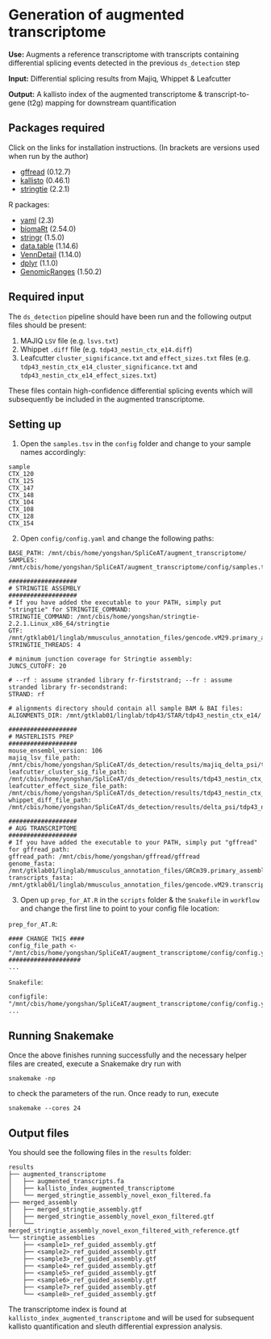 # Generation of augmented transcriptome
**Use:** Augments a reference transcriptome with transcripts containing differential splicing events detected in the previous `ds_detection` step

**Input:** Differential splicing results from Majiq, Whippet & Leafcutter

**Output:** A kallisto index of the augmented transcriptome & transcript-to-gene (t2g) mapping for downstream quantification 

## Packages required
Click on the links for installation instructions. (In brackets are versions used when run by the author)
- [gffread](https://github.com/gpertea/gffread#installation) (0.12.7)
- [kallisto](https://pachterlab.github.io/kallisto/download) (0.46.1)
- [stringtie](https://ccb.jhu.edu/software/stringtie/#install) (2.2.1)

R packages:
- [yaml](https://www.rdocumentation.org/packages/yaml/versions/2.3.7) (2.3)
- [biomaRt](https://bioconductor.org/packages/release/bioc/html/biomaRt.html) (2.54.0)
- [stringr](https://cran.r-project.org/web/packages/stringr/readme/README.html) (1.5.0)
- [data.table](https://github.com/Rdatatable/data.table#installation) (1.14.6)
- [VennDetail](https://www.bioconductor.org/packages/release/bioc/html/VennDetail.html) (1.14.0)
- [dplyr](https://www.r-project.org/nosvn/pandoc/dplyr.html) (1.1.0)
- [GenomicRanges](https://bioconductor.org/packages/release/bioc/html/GenomicRanges.html) (1.50.2)

## Required input
The `ds_detection` pipeline should have been run and the following output files should be present: 
1. MAJIQ `LSV` file (e.g. `lsvs.txt`)
2. Whippet `.diff` file (e.g. `tdp43_nestin_ctx_e14.diff`)
3. Leafcutter `cluster_significance.txt` and `effect_sizes.txt` files (e.g. `tdp43_nestin_ctx_e14_cluster_significance.txt` and `tdp43_nestin_ctx_e14_effect_sizes.txt`)

These files contain high-confidence differential splicing events which will subsequently be included in the augmented transcriptome.

## Setting up
1. Open the `samples.tsv` in the `config` folder and change to your sample names accordingly:
```
sample
CTX_120
CTX_125
CTX_147
CTX_148
CTX_104
CTX_108
CTX_128
CTX_154
```

2. Open `config/config.yaml` and change the following paths:
```
BASE_PATH: /mnt/cbis/home/yongshan/SpliCeAT/augment_transcriptome/
SAMPLES: /mnt/cbis/home/yongshan/SpliCeAT/augment_transcriptome/config/samples.tsv

###################
# STRINGTIE ASSEMBLY
###################
# If you have added the executable to your PATH, simply put "stringtie" for STRINGTIE_COMMAND:
STRINGTIE_COMMAND: /mnt/cbis/home/yongshan/stringtie-2.2.1.Linux_x86_64/stringtie
GTF: /mnt/gtklab01/linglab/mmusculus_annotation_files/gencode.vM29.primary_assembly.annotation.gtf
STRINGTIE_THREADS: 4

# minimum junction coverage for Stringtie assembly:
JUNCS_CUTOFF: 20 

# --rf : assume stranded library fr-firststrand; --fr : assume stranded library fr-secondstrand:
STRAND: rf

# alignments directory should contain all sample BAM & BAI files:
ALIGNMENTS_DIR: /mnt/gtklab01/linglab/tdp43/STAR/tdp43_nestin_ctx_e14/

###################
# MASTERLISTS PREP
###################
mouse_ensembl_version: 106
majiq_lsv_file_path: /mnt/cbis/home/yongshan/SpliCeAT/ds_detection/results/majiq_delta_psi/tdp43_nestin_ctx_e14/lsvs.txt
leafcutter_cluster_sig_file_path: /mnt/cbis/home/yongshan/SpliCeAT/ds_detection/results/tdp43_nestin_ctx_e14_cluster_significance.txt
leafcutter_effect_size_file_path: /mnt/cbis/home/yongshan/SpliCeAT/ds_detection/results/tdp43_nestin_ctx_e14_effect_sizes.txt
whippet_diff_file_path: /mnt/cbis/home/yongshan/SpliCeAT/ds_detection/results/delta_psi/tdp43_nestin_ctx_e14.diff

###################
# AUG TRANSCRIPTOME
###################
# If you have added the executable to your PATH, simply put "gffread" for gffread_path:
gffread_path: /mnt/cbis/home/yongshan/gffread/gffread
genome_fasta: /mnt/gtklab01/linglab/mmusculus_annotation_files/GRCm39.primary_assembly.genome.fa
transcripts_fasta: /mnt/gtklab01/linglab/mmusculus_annotation_files/gencode.vM29.transcripts.fa
```

3. Open up `prep_for_AT.R` in the `scripts` folder & the `Snakefile` in `workflow` and change the first line to point to your config file location:

`prep_for_AT.R`:
```
#### CHANGE THIS ####
config_file_path <- "/mnt/cbis/home/yongshan/SpliCeAT/augment_transcriptome/config/config.yaml"
####################
...
```
`Snakefile`:
```
configfile: "/mnt/cbis/home/yongshan/SpliCeAT/augment_transcriptome/config/config.yaml"
...
```

## Running Snakemake
Once the above finishes running successfully and the necessary helper files are created, execute a Snakemake dry run with
```
snakemake -np
```
to check the parameters of the run. Once ready to run, execute
```
snakemake --cores 24
```

## Output files
You should see the following files in the `results` folder:
```
results
├── augmented_transcriptome
│   ├── augmented_transcripts.fa
│   ├── kallisto_index_augmented_transcriptome
│   └── merged_stringtie_assembly_novel_exon_filtered.fa
├── merged_assembly
│   ├── merged_stringtie_assembly.gtf
│   ├── merged_stringtie_assembly_novel_exon_filtered.gtf
│   └── merged_stringtie_assembly_novel_exon_filtered_with_reference.gtf
└── stringtie_assemblies
    ├── <sample1>_ref_guided_assembly.gtf
    ├── <sample2>_ref_guided_assembly.gtf
    ├── <sample3>_ref_guided_assembly.gtf
    ├── <sample4>_ref_guided_assembly.gtf
    ├── <sample5>_ref_guided_assembly.gtf
    ├── <sample6>_ref_guided_assembly.gtf
    ├── <sample7>_ref_guided_assembly.gtf
    └── <sample8>_ref_guided_assembly.gtf
```
The transcriptome index is found at `kallisto_index_augmented_transcriptome` and will be used for subsequent kallisto quantification and sleuth differential expression analysis.
